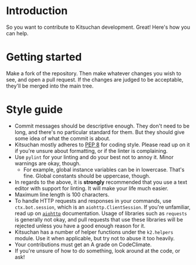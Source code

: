 # Introduction

So you want to contribute to Kitsuchan development. Great! Here's how you can help.

# Getting started

Make a fork of the repository. Then make whatever changes you wish to see, and open a pull
request. If the changes are judged to be acceptable, they'll be merged into the main tree.

# Style guide

* Commit messages should be descriptive enough. They don't need to be long, and there's no
  particular standard for them. But they should give some idea of what the commit is about.
* Kitsuchan mostly adheres to [PEP 8](https://www.python.org/dev/peps/pep-0008/) for coding style.
  Please read up on it if you're unsure about formatting, or if the linter is complaining.
* Use `pylint` for your linting and do your best not to annoy it. Minor warnings are okay, though.
    * For example, global instance variables can be in lowercase. That's fine. Global constants
      should be uppercase, though.
* In regards to the above, it is **strongly** recommended that you use a text editor with support
  for linting. It will make your life much easier.
* Maximum line length is 100 characters.
* To handle HTTP requests and responses in your commands, use `ctx.bot.session`, which is an
  `aiohttp.ClientSession`. If you're unfamiliar, read up on
  [`aiohttp`](https://aiohttp.readthedocs.io/en/stable/) documentation. Usage of libraries such
  as `requests` is generally not okay, and pull requests that use these libraries will be rejected
  unless you have a good enough reason for it.
* Kitsuchan has a number of helper functions under the `k2.helpers` module. Use it when
  applicable, but try not to abuse it too heavily.
* Your contributions must get an A grade on CodeClimate.
* If you're unsure of how to do something, look around at the code, or ask!
